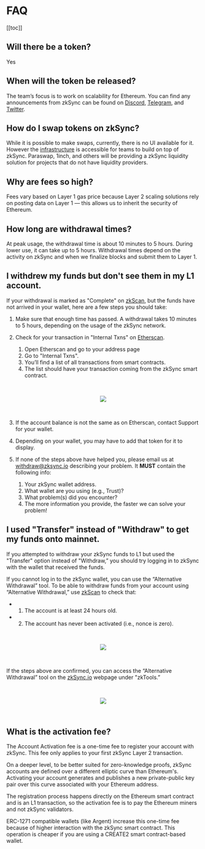 # FAQ

[[toc]]

## Will there be a token?

Yes

## When will the token be released?

The team’s focus is to work on scalability for Ethereum. You can find any announcements from zkSync can be found on [Discord](https://discord.com/invite/px2aR7w), [Telegram](https://t.me/zksync), and [Twitter](https://twitter.com/zksync). 

## How do I swap tokens on zkSync?

While it is possible to make swaps, currently, there is no UI available for it. However the [infrastructure](/dev/swaps.md#swaps-and-limit-orders) is accessible for teams to build on top of zkSync. Paraswap, 1inch, and others will be providing a zkSync liquidity solution for projects that do not have liquidity providers. 

## Why are fees so high?

Fees vary based on Layer 1 gas price because Layer 2 scaling solutions rely on posting data on Layer 1 — this allows us to inherit the security of Ethereum.

## How long are withdrawal times?

At peak usage, the withdrawal time is about 10 minutes to 5 hours. During lower use, it can take up to 5 hours. Withdrawal times depend on the activity on zkSync and when we finalize blocks and submit them to Layer 1.

## I withdrew my funds but don't see them in my L1 account.

If your withdrawal is marked as "Complete" on [zkScan](https://zkscan.io/), but the funds have not arrived in your wallet, here are a few steps you should take:

1. Make sure that enough time has passed. A withdrawal takes 10 minutes to 5 hours, depending on the usage of the zkSync network.

2. Check for your transaction in "Internal Txns" on [Etherscan](https://etherscan.io/).

    1. Open Etherscan and go to your address page
    2. Go to "Internal Txns".   
    3. You’ll find a list of all transactions from smart contracts.   
    4. The list should have your transaction coming from the zkSync smart contract. 
</br>
<p align="center">
<img src="https://github.com/matter-labs/zksync-docs/blob/c669e44d9e3d2be3eb1b5935984578903d647bb8/docs/images/int-txns.png">
</p>
</br>  

3. If the account balance is not the same as on Etherscan, contact Support for your wallet. 

4. Depending on your wallet, you may have to add that token for it to display.

5. If none of the steps above have helped you, please email us at withdraw@zksync.io describing your problem. It **MUST** contain the following info:

	1. Your zkSync wallet address.
	2. What wallet are you using (e.g., Trust)?
	3. What problem(s) did you encounter?
	4. The more information you provide, the faster we can solve your problem!
	

## I used "Transfer" instead of "Withdraw" to get my funds onto mainnet.

If you attempted to withdraw your zkSync funds to L1 but used the "Transfer" option instead of "Withdraw,” you should try logging in to zkSync with the wallet that received the funds. 

If you cannot log in to the zkSync wallet, you can use the “Alternative Withdrawal” tool. To be able to withdraw funds from your account using “Alternative Withdrawal,” use [zkScan](https://zkscan.io/) to check that:

- 1. The account is at least 24 hours old.
- 2. The account has never been activated (i.e., nonce is zero).
</br>
<p align="center">
<img src="https://github.com/matter-labs/zksync-docs/blob/c669e44d9e3d2be3eb1b5935984578903d647bb8/docs/images/nonce.png">
</p>
</br>

If the steps above are confirmed, you can access the “Alternative Withdrawal” tool on the [zkSync.io](http://zksync.io/) webpage under "zkTools.”

</br>
<p align="center">
<img src="https://github.com/matter-labs/zksync-docs/blob/c669e44d9e3d2be3eb1b5935984578903d647bb8/docs/images/zktools.png">
</p>
</br>

## What is the activation fee?

The Account Activation fee is a one-time fee to register your account with zkSync. This fee only applies to your first zkSync Layer 2 transaction.

On a deeper level, to be better suited for zero-knowledge proofs, zkSync accounts are defined over a different elliptic curve than Ethereum's. Activating your account generates and publishes a new private-public key pair over this curve associated with your Ethereum address. 

The registration process happens directly on the Ethereum smart contract and is an L1 transaction, so the activation fee is to pay the Ethereum miners and not zkSync validators.

ERC-1271 compatible wallets (like Argent) increase this one-time fee because of higher interaction with the zkSync smart contract. This operation is cheaper if you are using a CREATE2 smart contract-based wallet.
